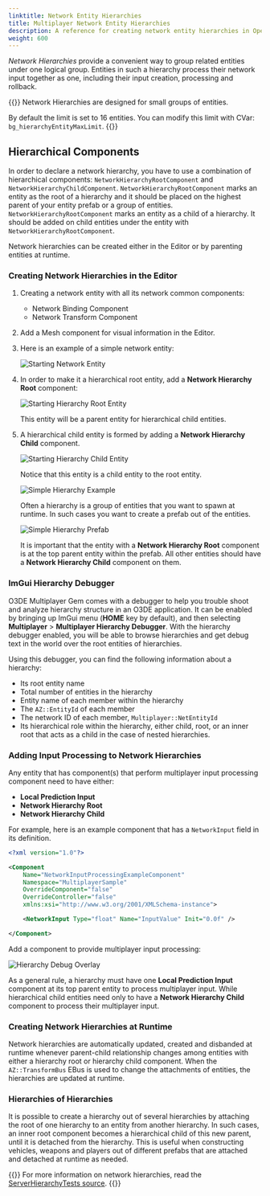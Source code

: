 ```yaml
---
linktitle: Network Entity Hierarchies
title: Multiplayer Network Entity Hierarchies
description: A reference for creating network entity hierarchies in Open 3D Engine.
weight: 600
---
```


*Network Hierarchies* provide a convenient way to group related entities under one logical group. Entities in such a hierarchy process their network input together as one, including their input creation, processing and rollback.

{{<important>}}
Network Hierarchies are designed for small groups of entities.

By default the limit is set to 16 entities. You can modify this limit with CVar: `bg_hierarchyEntityMaxLimit`.
{{</important>}}

## Hierarchical Components

In order to declare a network hierarchy, you have to use a combination of hierarchical components: `NetworkHierarchyRootComponent` and `NetworkHierarchyChildComponent`. `NetworkHierarchyRootComponent` marks an entity as the root of a hierarchy and it should be placed on the highest parent of your entity prefab or a group of entities. `NetworkHierarchyRootComponent` marks an entity as a child of a hierarchy. It should be added on child entities under the entity with `NetworkHierarchyRootComponent`.

Network hierarchies can be created either in the Editor or by parenting entities at runtime.

### Creating Network Hierarchies in the Editor

1. Creating a network entity with all its network common components:
    - Network Binding Component
    - Network Transform Component


1. Add a Mesh component for visual information in the Editor.

1. Here is an example of a simple network entity:

    ![Starting Network Entity](/images/user-guide/networking/multiplayer/starting_network_entity.png)

1. In order to make it a hierarchical root entity, add a **Network Hierarchy Root** component:

    ![Starting Hierarchy Root Entity](/images/user-guide/networking/multiplayer/starting_hierarchy_root_entity.png)

    This entity will be a parent entity for hierarchical child entities.

1. A hierarchical child entity is formed by adding a **Network Hierarchy Child** component.

    ![Starting Hierarchy Child Entity](/images/user-guide/networking/multiplayer/starting_hierarchy_child_entity.png)

    Notice that this entity is a child entity to the root entity.

    ![Simple Hierarchy Example](/images/user-guide/networking/multiplayer/simple_hierarchy.png)

    Often a hierarchy is a group of entities that you want to spawn at runtime. In such cases you want to create a prefab out of the entities.

    ![Simple Hierarchy Prefab](/images/user-guide/networking/multiplayer/simple_hierarchy_prefab.png)

    It is important that the entity with a **Network Hierarchy Root** component is at the top parent entity within the prefab. All other entities should have a **Network Hierarchy Child** component on them.


### ImGui Hierarchy Debugger

O3DE Multiplayer Gem comes with a debugger to help you trouble shoot and analyze hierarchy structure in an O3DE application. It can be enabled by bringing up ImGui menu (**HOME** key by default), and then selecting **Multiplayer** > **Multiplayer Hierarchy Debugger**. With the hierarchy debugger enabled, you will be able to browse hierarchies and get debug text in the world over the root entities of hierarchies.

Using this debugger, you can find the following information about a hierarchy:
- Its root entity name
- Total number of entities in the hierarchy
- Entity name of each member within the hierarchy
- The `AZ::EntityId` of each member
- The network ID of each member, `Multiplayer::NetEntityId`
- Its hierarchical role within the hierarchy, either child, root, or an inner root that acts as a child in the case of nested hierarchies.


### Adding Input Processing to Network Hierarchies

Any entity that has component(s) that perform multiplayer input processing component need to have either:
- **Local Prediction Input**
- **Network Hierarchy Root**
- **Network Hierarchy Child**

For example, here is an example component that has a `NetworkInput` field in its definition.

```xml
<?xml version="1.0"?>

<Component
    Name="NetworkInputProcessingExampleComponent"
    Namespace="MultiplayerSample"
    OverrideComponent="false"
    OverrideController="false"
    xmlns:xsi="http://www.w3.org/2001/XMLSchema-instance">

    <NetworkInput Type="float" Name="InputValue" Init="0.0f" />

</Component>
```

Add a component to provide multiplayer input processing:

![Hierarchy Debug Overlay](/images/user-guide/networking/multiplayer/hierarchy_child_entity_with_input_processing_component.png)

As a general rule, a hierarchy must have one **Local Prediction Input** component at its top parent entity to process multiplayer input. While hierarchical child entities need only to have a **Network Hierarchy Child** component to process their multiplayer input.


### Creating Network Hierarchies at Runtime

Network hierarchies are automatically updated, created and disbanded at runtime whenever parent-child relationship changes among entities with either a hierarchy root or hierarchy child component. When the `AZ::TransformBus` EBus is used to change the attachments of entities, the hierarchies are updated at runtime.

### Hierarchies of Hierarchies

It is possible to create a hierarchy out of several hierarchies by attaching the root of one hierarchy to an entity from another hierarchy. In such cases, an inner root component becomes a hierarchical child of this new parent, until it is detached from the hierarchy. This is useful when constructing vehicles, weapons and players out of different prefabs that are attached and detached at runtime as needed.


{{<note>}}
For more information on network hierarchies, read the [ServerHierarchyTests source](https://github.com/o3de/o3de/blob/development/Gems/Multiplayer/Code/Tests/ServerHierarchyTests.cpp).
{{</note>}}
